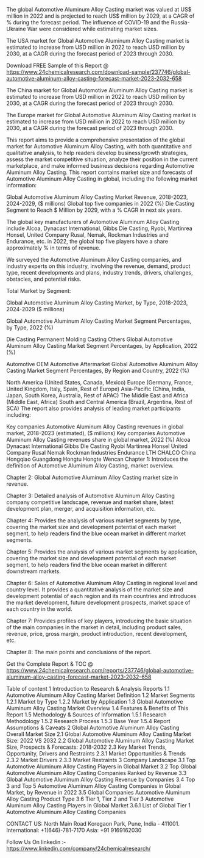 The global Automotive Aluminum Alloy Casting market was valued at US$ million in 2022 and is projected to reach US$ million by 2029, at a CAGR of % during the forecast period. The influence of COVID-19 and the Russia-Ukraine War were considered while estimating market sizes.

The USA market for Global Automotive Aluminum Alloy Casting market is estimated to increase from USD million in 2022 to reach USD million by 2030, at a CAGR during the forecast period of 2023 through 2030.

Download FREE Sample of this Report @ https://www.24chemicalresearch.com/download-sample/237746/global-automotive-aluminum-alloy-casting-forecast-market-2023-2032-658

The China market for Global Automotive Aluminum Alloy Casting market is estimated to increase from USD million in 2022 to reach USD million by 2030, at a CAGR during the forecast period of 2023 through 2030.

The Europe market for Global Automotive Aluminum Alloy Casting market is estimated to increase from USD million in 2022 to reach USD million by 2030, at a CAGR during the forecast period of 2023 through 2030.

This report aims to provide a comprehensive presentation of the global market for Automotive Aluminum Alloy Casting, with both quantitative and qualitative analysis, to help readers develop business/growth strategies, assess the market competitive situation, analyze their position in the current marketplace, and make informed business decisions regarding Automotive Aluminum Alloy Casting. This report contains market size and forecasts of Automotive Aluminum Alloy Casting in global, including the following market information:

Global Automotive Aluminum Alloy Casting Market Revenue, 2018-2023, 2024-2029, ($ millions)
Global top five companies in 2022 (%)
Die Casting Segment to Reach $ Million by 2029, with a % CAGR in next six years.

The global key manufacturers of Automotive Aluminum Alloy Casting include Alcoa, Dynacast International, Gibbs Die Casting, Ryobi, Martinrea Honsel, United Company Rusal, Nemak, Rockman Industries and Endurance, etc. in 2022, the global top five players have a share approximately % in terms of revenue.

We surveyed the Automotive Aluminum Alloy Casting companies, and industry experts on this industry, involving the revenue, demand, product type, recent developments and plans, industry trends, drivers, challenges, obstacles, and potential risks.

Total Market by Segment:

Global Automotive Aluminum Alloy Casting Market, by Type, 2018-2023, 2024-2029 ($ millions)

Global Automotive Aluminum Alloy Casting Market Segment Percentages, by Type, 2022 (%)

Die Casting
Permanent Molding Casting
Others
Global Automotive Aluminum Alloy Casting Market Segment Percentages, by Application, 2022 (%)

Automotive OEM
Automotive Aftermarket
Global Automotive Aluminum Alloy Casting Market Segment Percentages, By Region and Country, 2022 (%)

North America (United States, Canada, Mexico)
Europe (Germany, France, United Kingdom, Italy, Spain, Rest of Europe)
Asia-Pacific (China, India, Japan, South Korea, Australia, Rest of APAC)
The Middle East and Africa (Middle East, Africa)
South and Central America (Brazil, Argentina, Rest of SCA)
The report also provides analysis of leading market participants including:

Key companies Automotive Aluminum Alloy Casting revenues in global market, 2018-2023 (estimated), ($ millions)
Key companies Automotive Aluminum Alloy Casting revenues share in global market, 2022 (%)
Alcoa
Dynacast International
Gibbs Die Casting
Ryobi
Martinrea Honsel
United Company Rusal
Nemak
Rockman Industries
Endurance
LTH
CHALCO
China Hongqiao
Guangdong Hongtu
Hongte
Wencan
Chapter 1: Introduces the definition of Automotive Aluminum Alloy Casting, market overview.

Chapter 2: Global Automotive Aluminum Alloy Casting market size in revenue.

Chapter 3: Detailed analysis of Automotive Aluminum Alloy Casting company competitive landscape, revenue and market share, latest development plan, merger, and acquisition information, etc.

Chapter 4: Provides the analysis of various market segments by type, covering the market size and development potential of each market segment, to help readers find the blue ocean market in different market segments.

Chapter 5: Provides the analysis of various market segments by application, covering the market size and development potential of each market segment, to help readers find the blue ocean market in different downstream markets.

Chapter 6: Sales of Automotive Aluminum Alloy Casting in regional level and country level. It provides a quantitative analysis of the market size and development potential of each region and its main countries and introduces the market development, future development prospects, market space of each country in the world.

Chapter 7: Provides profiles of key players, introducing the basic situation of the main companies in the market in detail, including product sales, revenue, price, gross margin, product introduction, recent development, etc.

Chapter 8: The main points and conclusions of the report.

Get the Complete Report & TOC @ https://www.24chemicalresearch.com/reports/237746/global-automotive-aluminum-alloy-casting-forecast-market-2023-2032-658

Table of content
1 Introduction to Research & Analysis Reports
1.1 Automotive Aluminum Alloy Casting Market Definition
1.2 Market Segments
1.2.1 Market by Type
1.2.2 Market by Application
1.3 Global Automotive Aluminum Alloy Casting Market Overview
1.4 Features & Benefits of This Report
1.5 Methodology & Sources of Information
1.5.1 Research Methodology
1.5.2 Research Process
1.5.3 Base Year
1.5.4 Report Assumptions & Caveats
2 Global Automotive Aluminum Alloy Casting Overall Market Size
2.1 Global Automotive Aluminum Alloy Casting Market Size: 2022 VS 2032
2.2 Global Automotive Aluminum Alloy Casting Market Size, Prospects & Forecasts: 2018-2032
2.3 Key Market Trends, Opportunity, Drivers and Restraints
2.3.1 Market Opportunities & Trends
2.3.2 Market Drivers
2.3.3 Market Restraints
3 Company Landscape
3.1 Top Automotive Aluminum Alloy Casting Players in Global Market
3.2 Top Global Automotive Aluminum Alloy Casting Companies Ranked by Revenue
3.3 Global Automotive Aluminum Alloy Casting Revenue by Companies
3.4 Top 3 and Top 5 Automotive Aluminum Alloy Casting Companies in Global Market, by Revenue in 2022
3.5 Global Companies Automotive Aluminum Alloy Casting Product Type
3.6 Tier 1, Tier 2 and Tier 3 Automotive Aluminum Alloy Casting Players in Global Market
3.6.1 List of Global Tier 1 Automotive Aluminum Alloy Casting Companies

CONTACT US:
North Main Road Koregaon Park, Pune, India - 411001.
International: +1(646)-781-7170
Asia: +91 9169162030

Follow Us On linkedin :- https://www.linkedin.com/company/24chemicalresearch/
